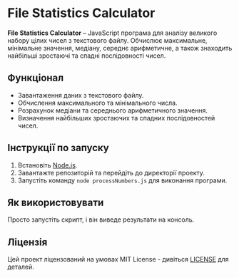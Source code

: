 # File Statistics Calculator

**File Statistics Calculator** – JavaScript програма для аналізу великого набору цілих чисел з текстового файлу. Обчислює максимальне, мінімальне значення, медіану, середнє арифметичне, а також знаходить найбільші зростаючі та спадні послідовності чисел.

## Функціонал

- Завантаження даних з текстового файлу.
- Обчислення максимального та мінімального числа.
- Розрахунок медіани та середнього арифметичного значення.
- Визначення найбільших зростаючих та спадних послідовностей чисел.

## Інструкції по запуску

1. Встановіть [Node.js](https://nodejs.org/).
2. Завантажте репозиторій та перейдіть до директорії проекту.
3. Запустіть команду `node processNumbers.js` для виконання програми.

## Як використовувати

Просто запустіть скрипт, і він виведе результати на консоль.

## Ліцензія

Цей проект ліцензований на умовах MIT License - дивіться [LICENSE](LICENSE) для деталей.
